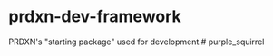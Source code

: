 prdxn-dev-framework
===================

PRDXN's "starting package" used for development.# purple_squirrel
